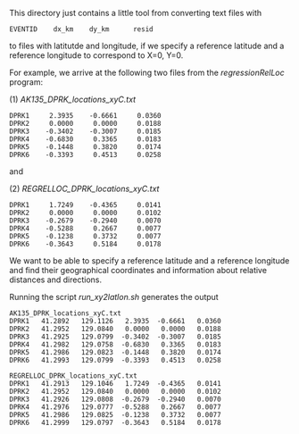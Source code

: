 
This directory just contains a little tool from converting text files with  
```
EVENTID    dx_km    dy_km      resid
```

to files with latitutde and longitude, if we specify a reference latitude and a reference longitude to correspond to X=0, Y=0.  

For example, we arrive at the following two files from the *regressionRelLoc* program:  

(1) *AK135_DPRK_locations_xyC.txt*  

```
DPRK1     2.3935    -0.6661     0.0360
DPRK2     0.0000     0.0000     0.0188
DPRK3    -0.3402    -0.3007     0.0185
DPRK4    -0.6830     0.3365     0.0183
DPRK5    -0.1448     0.3820     0.0174
DPRK6    -0.3393     0.4513     0.0258
```

and  

(2) *REGRELLOC_DPRK_locations_xyC.txt*  

```
DPRK1     1.7249    -0.4365     0.0141
DPRK2     0.0000     0.0000     0.0102
DPRK3    -0.2679    -0.2940     0.0070
DPRK4    -0.5288     0.2667     0.0077
DPRK5    -0.1238     0.3732     0.0077
DPRK6    -0.3643     0.5184     0.0178
```  

We want to be able to specify a reference latitude and a reference longitude and find their geographical coordinates and
information about relative distances and directions.  

Running the script *run_xy2latlon.sh* generates the output  

```
AK135_DPRK_locations_xyC.txt
DPRK1   41.2892   129.1126   2.3935  -0.6661   0.0360
DPRK2   41.2952   129.0840   0.0000   0.0000   0.0188
DPRK3   41.2925   129.0799  -0.3402  -0.3007   0.0185
DPRK4   41.2982   129.0758  -0.6830   0.3365   0.0183
DPRK5   41.2986   129.0823  -0.1448   0.3820   0.0174
DPRK6   41.2993   129.0799  -0.3393   0.4513   0.0258

REGRELLOC_DPRK_locations_xyC.txt
DPRK1   41.2913   129.1046   1.7249  -0.4365   0.0141
DPRK2   41.2952   129.0840   0.0000   0.0000   0.0102
DPRK3   41.2926   129.0808  -0.2679  -0.2940   0.0070
DPRK4   41.2976   129.0777  -0.5288   0.2667   0.0077
DPRK5   41.2986   129.0825  -0.1238   0.3732   0.0077
DPRK6   41.2999   129.0797  -0.3643   0.5184   0.0178
``` 
